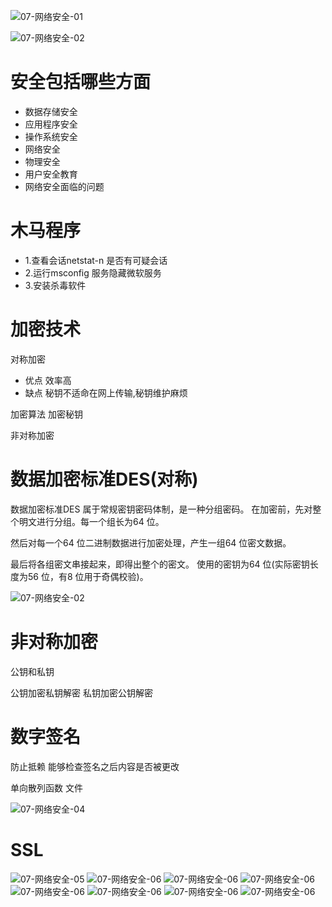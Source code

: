 
![07-网络安全-01](image/07-%E7%BD%91%E7%BB%9C%E5%AE%89%E5%85%A8-01.png)

![07-网络安全-02](image/07-%E7%BD%91%E7%BB%9C%E5%AE%89%E5%85%A8-02.png)


# 安全包括哪些方面
- 数据存储安全
- 应用程序安全
- 操作系统安全
- 网络安全
- 物理安全
- 用户安全教育
- 网络安全面临的问题
# 木马程序
- 1.查看会话netstat-n 是否有可疑会话
- 2.运行msconfig 服务隐藏微软服务
- 3.安装杀毒软件


# 加密技术
对称加密 
- 优点 效率高
- 缺点 秘钥不适命在网上传输,秘钥维护麻烦

加密算法
加密秘钥


非对称加密


# 数据加密标准DES(对称)
数据加密标准DES 属于常规密钥密码体制，是一种分组密码。
在加密前，先对整个明文进行分组。每一个组长为64 位。

然后对每一个64 位二进制数据进行加密处理，产生一组64 位密文数据。

最后将各组密文串接起来，即得出整个的密文。
使用的密钥为64 位(实际密钥长度为56 位，有8 位用于奇偶校验)。

![07-网络安全-02](image/07-%E7%BD%91%E7%BB%9C%E5%AE%89%E5%85%A8-02.png)


# 非对称加密
公钥和私钥

公钥加密私钥解密
私钥加密公钥解密

# 数字签名
防止抵赖
能够检查签名之后内容是否被更改


单向散列函数
文件


![07-网络安全-04](image/07-%E7%BD%91%E7%BB%9C%E5%AE%89%E5%85%A8-04.png)



# SSL

![07-网络安全-05](image/07-%E7%BD%91%E7%BB%9C%E5%AE%89%E5%85%A8-05.png)
![07-网络安全-06](image/07-%E7%BD%91%E7%BB%9C%E5%AE%89%E5%85%A8-06.png)
![07-网络安全-06](image/07-%E7%BD%91%E7%BB%9C%E5%AE%89%E5%85%A8-07.png)
![07-网络安全-06](image/07-%E7%BD%91%E7%BB%9C%E5%AE%89%E5%85%A8-08.png)
![07-网络安全-06](image/07-%E7%BD%91%E7%BB%9C%E5%AE%89%E5%85%A8-09.png)
![07-网络安全-06](image/07-%E7%BD%91%E7%BB%9C%E5%AE%89%E5%85%A8-10.png)
![07-网络安全-06](image/07-%E7%BD%91%E7%BB%9C%E5%AE%89%E5%85%A8-11.png)
![07-网络安全-06](image/07-%E7%BD%91%E7%BB%9C%E5%AE%89%E5%85%A8-12.png)
